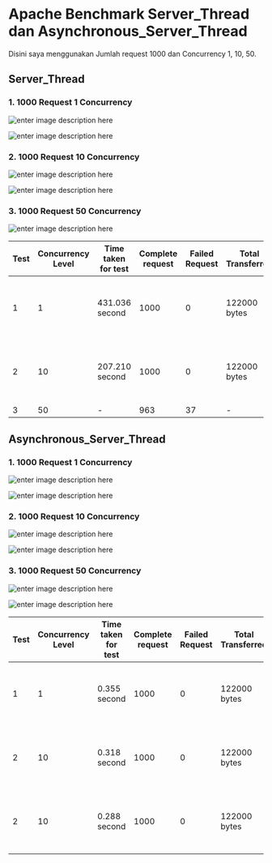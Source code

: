 # Apache Benchmark Server_Thread dan Asynchronous_Server_Thread

Disini saya menggunakan Jumlah request 1000 dan Concurrency 1, 10, 50.

## Server_Thread

### 1. 1000 Request 1 Concurrency

![enter image description here](https://github.com/Armunz/PROGJAR_05111740000025/blob/master/tugas9/dokum/-n%201000%20-c%201.png?raw=true)

![enter image description here](https://github.com/Armunz/PROGJAR_05111740000025/blob/master/tugas9/dokum/-n%201000%20-c%201%20%282%29.png?raw=true)

### 2. 1000 Request 10 Concurrency

![enter image description here](https://github.com/Armunz/PROGJAR_05111740000025/blob/master/tugas9/dokum/-n%201000%20-c%2010.png?raw=true)

![enter image description here](https://github.com/Armunz/PROGJAR_05111740000025/blob/master/tugas9/dokum/-n%201000%20-c%2010%20%282%29.png?raw=true)

### 3. 1000 Request 50 Concurrency

![enter image description here](https://github.com/Armunz/PROGJAR_05111740000025/blob/master/tugas9/dokum/-n%201000%20-c%2050.png?raw=true)


| Test | Concurrency Level | Time taken for test | Complete request | Failed Request | Total Transferred | Request Per Second | Time Per Request | Transfer Rate|
|--|--|--|--|--|--|--|--|--|
|1|1|431.036 second|1000|0|122000 bytes|2.32 [#/sec] mean|431.036 [ms] (mean, across all concurrent request)|0.28 [KBytes/sec] received|
|2|10|207.210 second|1000|0|122000 bytes|4.83 [#/sec] mean|207.210 [ms] (mean, across all concurrent request)|0.57 [KBytes/sec] received|
|3|50|-|963|37|-|-|-|-|

## Asynchronous_Server_Thread

### 1. 1000 Request 1 Concurrency

![enter image description here](https://github.com/Armunz/PROGJAR_05111740000025/blob/master/tugas9/dokum/async/-n%201000%20-c%201.png?raw=true)

![enter image description here](https://github.com/Armunz/PROGJAR_05111740000025/blob/master/tugas9/dokum/async/-n%201000%20-c%201%20%282%29.png?raw=true)

### 2. 1000 Request 10 Concurrency

![enter image description here](https://github.com/Armunz/PROGJAR_05111740000025/blob/master/tugas9/dokum/async/-n%201000%20-c%2010.png?raw=true)

![enter image description here](https://github.com/Armunz/PROGJAR_05111740000025/blob/master/tugas9/dokum/async/-n%201000%20-c%2010%20%282%29.png?raw=true)

### 3. 1000 Request 50 Concurrency

![enter image description here](https://github.com/Armunz/PROGJAR_05111740000025/blob/master/tugas9/dokum/async/-n%201000%20-c%2050.png?raw=true)

![enter image description here](https://github.com/Armunz/PROGJAR_05111740000025/blob/master/tugas9/dokum/async/-n%201000%20-c%2050%20%282%29.png?raw=true)

| Test | Concurrency Level | Time taken for test | Complete request | Failed Request | Total Transferred | Request Per Second | Time Per Request | Transfer Rate|
|--|--|--|--|--|--|--|--|--|
|1|1|0.355 second|1000|0|122000 bytes|2816.41 [#/sec] mean|0.355 [ms] (mean, across all concurrent request)|335.56 [KBytes/sec] received|
|2|10|0.318 second|1000|0|122000 bytes|3147.73 [#/sec] mean|0.318 [ms] (mean, across all concurrent request)|375.02 [KBytes/sec] received|
|2|10|0.288 second|1000|0|122000 bytes|3471.45 [#/sec] mean|0.288 [ms] (mean, across all concurrent request)|413.59[KBytes/sec] received|
